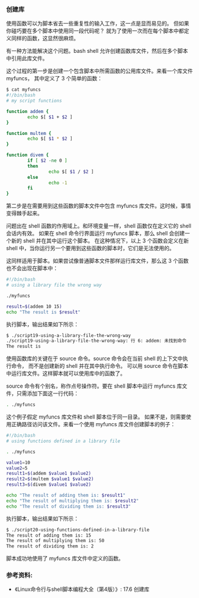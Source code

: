 ### 创建库

使用函数可以为脚本省去一些重复性的输入工作，这一点是显而易见的。
但如果你碰巧要在多个脚本中使用同一段代码呢？
就为了使用一次而在每个脚本中都定义同样的函数，这显然很麻烦。

有一种方法能解决这个问题。bash shell 允许创建函数库文件，然后在多个脚本中引用此库文件。

这个过程的第一步是创建一个包含脚本中所需函数的公用库文件。来看一个库文件 myfuncs，
其中定义了 3 个简单的函数：

```bash
$ cat myfuncs
#!/bin/bash
# my script functions

function addem {
        echo $[ $1 + $2 ]
}

function multem {
        echo $[ $1 * $2 ]
}

function divem {
        if [ $2 -ne 0 ]
        then
                echo $[ $1 / $2 ]
        else
                echo -1
        fi
}
```

第二步是在需要用到这些函数的脚本文件中包含 myfuncs 库文件。这时候，事情变得棘手起来。

问题出在 shell 函数的作用域上。和环境变量一样，shell 函数仅在定义它的 shell 会话内有效。
如果在 shell 命令行界面运行 myfuncs 脚本，那么 shell 会创建一个新的 shell 并在其中运行这个脚本。
在这种情况下，以上 3 个函数会定义在新 shell 中，当你运行另一个要用到这些函数的脚本时，它们是无法使用的。

这同样适用于脚本。如果尝试像普通脚本文件那样运行库文件，那么这 3 个函数也不会出现在脚本中：

```bash
#!/bin/bash
# using a library file the wrong way

./myfuncs

result=$(addem 10 15)
echo "The result is $result"
```

执行脚本，输出结果如下所示：

```bash
$ ./script19-using-a-library-file-the-wrong-way
./script19-using-a-library-file-the-wrong-way: 行 6: addem: 未找到命令
The result is
```

使用函数库的关键在于 source 命令。source 命令会在当前 shell 的上下文中执行命令，
而不是创建新的 shell 并在其中执行命令。
可以用 source 命令在脚本中运行库文件。这样脚本就可以使用库中的函数了。

source 命令有个别名，称作点号操作符。要在 shell 脚本中运行 myfuncs 库文件，只需添加下面这一行代码：

```bash
. ./myfuncs
```

这个例子假定 myfuncs 库文件和 shell 脚本位于同一目录。
如果不是，则需要使用正确路径访问该文件。来看一个使用 myfuncs 库文件创建脚本的例子：

```bash
#!/bin/bash
# using functions defined in a library file

. ./myfuncs

value1=10
value2=5
result1=$(addem $value1 $value2)
result2=$(multem $value1 $value2)
result3=$(divem $value1 $value2)

echo "The result of adding them is: $result1"
echo "The result of multiplying them is: $result2"
echo "The result of dividing them is: $result3"
```

执行脚本，输出结果如下所示：

```bash
$ ./script20-using-functions-defined-in-a-library-file 
The result of adding them is: 15
The result of multiplying them is: 50
The result of dividing them is: 2
```

脚本成功地使用了 myfuncs 库文件中定义的函数。


### 参考资料:
- 《Linux命令行与shell脚本编程大全（第4版）》: 17.6 创建库


